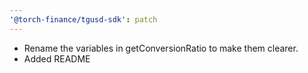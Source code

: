 ```yaml
---
'@torch-finance/tgusd-sdk': patch
---
```


- Rename the variables in getConversionRatio to make them clearer.
- Added README
